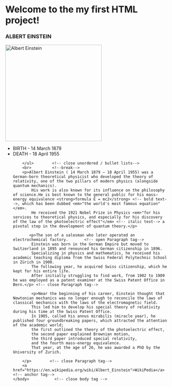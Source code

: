 <!DOCTYPE html>
<html>             <!-- open html tag-->
	<head>     <!-- open body tag-->
		<title>First Website</title>
	</head>    <!-- close body tag-->
	<body>     <!-- open body tag-->
        <h1>Welcome to the my first HTML project!</h1>     <!--Maximum size of header text-->
        <h3>ALBERT EINSTEIN</h3>
        <img src="https://ichef.bbci.co.uk/news/1024/media/images/82399000/jpg/_82399978_75952740.jpg" alt="Albert Einstein" height="300"width="300"> <br>                                            <!-- image element 300x300 pixels-->
        <ul>         <!-- open unordered / bullet lists-->
            <li>BIRTH - 14 March 1879</li>      <!-- listing an item-->
            <li>DEATH - 18 April 1955</li>      <!-- listing an item-->

        </ul>        <!-- close unordered / bullet lists-->
        <br>         <!--break-->
        <p>Albert Einstein ( 14 March 1879 – 18 April 1955) was a German-born theoretical physicist who developed the theory of relativity, one of the two pillars of modern physics (alongside quantum mechanics).
            His work is also known for its influence on the philosophy of science.He is best known to the general public for his mass–energy equivalence <strong>formula E = mc2</strong> <!-- bold text-->, which has been dubbed <em>"the world's most famous equation"</em>.
            He received the 1921 Nobel Prize in Physics <em>"for his services to theoretical physics, and especially for his discovery of the law of the photoelectric effect"</em> <!-- italic text--> a pivotal step in the development of quantum theory.</p>

           <p>The son of a salesman who later operated an electrochemical factory.       <!-- open Paragraph tag-->
            Einstein was born in the German Empire but moved to Switzerland in 1895 and renounced his German citizenship in 1896. 
            Specializing in physics and mathematics, he received his academic teaching diploma from the Swiss Federal Polytechnic School in Zürich in 1900. 
            The following year, he acquired Swiss citizenship, which he kept for his entire life.
            After initially struggling to find work, from 1902 to 1909 he was employed as a patent examiner at the Swiss Patent Office in Bern.</p> <!-- close Paragraph tag-->
            
            <p>Near the beginning of his career, Einstein thought that Newtonian mechanics was no longer enough to reconcile the laws of classical mechanics with the laws of the electromagnetic field. 
            This led him to develop his special theory of relativity during his time at the Swiss Patent Office. 
            In 1905, called his annus mirabilis (miracle year), he published four groundbreaking papers, which attracted the attention of the academic world; 
            the first outlined the theory of the photoelectric effect, 
            the second paper explained Brownian motion,
            the third paper introduced special relativity, 
            and the fourth mass-energy equivalence. 
            That year, at the age of 26, he was awarded a PhD by the University of Zurich.
            
        </p>        <!-- close Paragraph tag-->
        <a href="https://en.wikipedia.org/wiki/Albert_Einstein">WikiPedia</a>               <!-- anchor tag-->
    </body>           <!-- close body tag -->
</html>               <!-- close html tag-->
